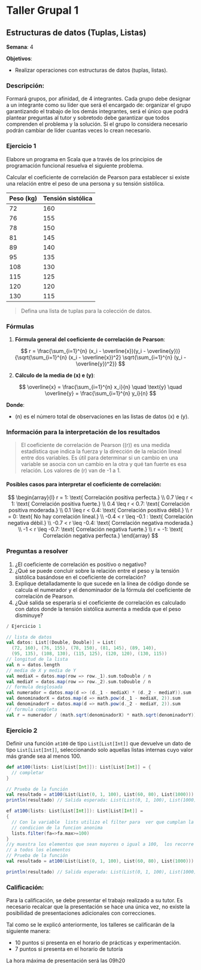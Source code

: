 # Taller Grupal  1
## Estructuras de datos (Tuplas, Listas)

**Semana**: 4

**Objetivos**:

- Realizar operaciones con estructuras de datos (tuplas, listas).

### Descripción:

Formará grupos, por afinidad, de 4 integrantes. Cada grupo debe designar a un integrante como su líder que será el encargado de: organizar el grupo garantizando el trabajo de los demás integrantes, será el único que podrá plantear preguntas al tutor y sobretodo debe garantizar que todos comprenden el problema y la solución. Si el grupo lo considera necesario podrán cambiar de líder cuantas veces lo crean necesario.

### Ejercicio 1

Elabore un programa en Scala que a través de los principios de programación funcional resuelva el siguiente problema.

Calcular el coeficiente de correlación de Pearson para establecer si existe una relación entre el peso de una persona y su tensión sistólica.

| Peso (kg) | Tensión sistólica |
|-----------|--------------------|
| 72        | 160                |
| 76        | 155                |
| 78        | 150                |
| 81        | 145                |
| 89        | 140                |
| 95        | 135                |
| 108       | 130                |
| 115       | 125                |
| 120       | 120                |
| 130       | 115                |


> Defina una lista de tuplas para la colección de datos. 


### Fórmulas

1. **Fórmula general del coeficiente de correlación de Pearson**:

$$
r = \frac{\sum_{i=1}^{n} (x_i - \overline{x})(y_i - \overline{y})}{\sqrt{\sum_{i=1}^{n} (x_i - \overline{x})^2} \sqrt{\sum_{i=1}^{n} (y_i - \overline{y})^2}}
$$

2. **Cálculo de la media de \(x\) e \(y\)**:
   
$$
\overline{x} = \frac{\sum_{i=1}^{n} x_i}{n} \quad \text{y} \quad \overline{y} = \frac{\sum_{i=1}^{n} y_i}{n}
$$

**Donde**:
- \(n\) es el número total de observaciones en las listas de datos \(x\) e \(y\).

### Información para la interpretación de los resultados
> El coeficiente de correlación de Pearson (\(r\)) es una medida estadística que indica la fuerza y la dirección de la relación lineal entre dos variables. Es útil para determinar si un cambio en una variable se asocia con un cambio en la otra y qué tan fuerte es esa relación. Los valores de \(r\) van de -1 a 1.

#### Posibles casos para interpretar el coeficiente de correlación:

$$
\begin{array}{l}
r = 1: \text{ Correlación positiva perfecta.} \\
0.7 \leq r < 1: \text{ Correlación positiva fuerte.} \\
0.4 \leq r < 0.7: \text{ Correlación positiva moderada.} \\
0.1 \leq r < 0.4: \text{ Correlación positiva débil.} \\
r = 0: \text{ No hay correlación lineal.} \\
-0.4 < r \leq -0.1 : \text{ Correlación negativa débil.} \\
-0.7 < r \leq -0.4: \text{ Correlación negativa moderada.} \\
-1 < r \leq -0.7: \text{ Correlación negativa fuerte.} \\
r = -1: \text{ Correlación negativa perfecta.}
\end{array}
$$

### Preguntas a resolver
1. ¿El coeficiente de correlación es positivo o negativo?
2. ¿Qué se puede concluir sobre la relación entre el peso y la tensión sistólica basándose en el coeficiente de correlación?
3. Explique detalladamente lo que sucede en la línea de código donde se calcula el numerador y el denominador de la fórmula del coeficiente de correlación de Pearson.
4. ¿Qué salida se esperaría si el coeficiente de correlación es calculado con datos donde la tensión sistólica aumenta a medida que el peso disminuye?

```Scala
/ Ejercicio 1

// lista de datos
val datos: List[(Double, Double)] = List(
  (72, 160), (76, 155), (78, 150), (81, 145), (89, 140),
  (95, 135), (108, 130), (115, 125), (120, 120), (130, 115))
// longitud de la lista
val n = datos.length
// media de X y media de Y
val mediaX = datos.map(row => row._1).sum.toDouble / n
val mediaY = datos.map(row => row._2).sum.toDouble / n
// formula desglosada
val numerador = datos.map(d => (d._1 - mediaX) * (d._2 - mediaY)).sum
val denominadorX = datos.map(d => math.pow(d._1 - mediaX, 2)).sum
val denominadorY = datos.map(d => math.pow(d._2 - mediaY, 2)).sum
// formula completa
val r = numerador / (math.sqrt(denominadorX) * math.sqrt(denominadorY))


```

### Ejercicio 2
Definir una función `at100` de tipo `List[List[Int]]` que devuelve un dato de tipo `List[List[Int]]`, seleccionando solo aquellas listas internas cuyo valor más grande sea al menos 100.

```Scala
def at100(lists: List[List[Int]]): List[List[Int]] = {
  // completar
}

// Prueba de la función
val resultado = at100(List(List(0, 1, 100), List(60, 80), List(1000)))
println(resultado) // Salida esperada: List(List(0, 1, 100), List(1000))
```
```scala
ef at100(lists: List[List[Int]]): List[List[Int]] =
{
  // Con la variable  lists utilizo el filter para  ver que cumplan la
  // condicion de la funcion anonima
  lists.filter(fa=>fa.max>=100)
}
//y muestra los elementos que sean mayores o igual a 100,  los recorre
// a todos los elementos
// Prueba de la función
val resultado = at100(List(List(0, 1, 100), List(60, 80), List(1000)))

println(resultado) // Salida esperada: List(List(0, 1, 100), List(1000))'
```

### Calificación:

Para la calificación, se debe presentar el trabajo realizado a su tutor. Es necesario recalcar que la presentación se hace una única vez, no existe la posibilidad de presentaciones adicionales con correcciones. 

Tal como se le explicó anteriormente, los talleres se calificarán de la siguiente manera:

- 10 puntos si presenta en el horario de prácticas y experimentación.
- 7 puntos si presenta en el horario de tutoría

La hora máxima de presentación será las 09h20
